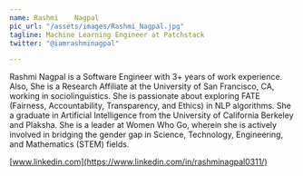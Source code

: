 ```yaml
---
name: Rashmi	Nagpal
pic_url: "/assets/images/Rashmi_Nagpal.jpg"
tagline: Machine Learning Engineer at Patchstack
twitter: "@iamrashminagpal"

---
```

Rashmi Nagpal is a Software Engineer with 3+ years of work experience. Also, She is a Research Affiliate at the University of San Francisco, CA, working in sociolinguistics. She is passionate about exploring FATE (Fairness, Accountability, Transparency, and Ethics) in NLP algorithms. She a graduate in Artificial Intelligence from the University of California Berkeley and Plaksha. She is a leader at Women Who Go, wherein she is actively involved in bridging the gender gap in Science, Technology, Engineering, and Mathematics (STEM) fields.

[www.linkedin.com](https://www.linkedin.com/in/rashminagpal0311/)
